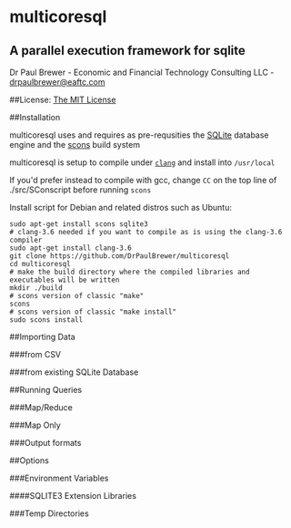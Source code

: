 # multicoresql
## A parallel execution framework for sqlite

Dr Paul Brewer - Economic and Financial Technology Consulting LLC - drpaulbrewer@eaftc.com

##License: [The MIT License](https://raw.githubusercontent.com/DrPaulBrewer/multicoresql/master/LICENSE.txt)

##Installation

multicoresql uses and requires as pre-requsities the [SQLite](http://www.sqlite.org) database engine and the [scons](http://www.scons.org) build system

multicoresql is setup to compile under [`clang`](http://clang.llvm.org/) and install into `/usr/local`

If you'd prefer instead to compile with gcc, change `CC` on the top line of  ./src/SConscript before running `scons`

Install script for Debian and related distros such as Ubuntu:

    sudo apt-get install scons sqlite3
    # clang-3.6 needed if you want to compile as is using the clang-3.6 compiler 
    sudo apt-get install clang-3.6   
    git clone https://github.com/DrPaulBrewer/multicoresql
    cd multicoresql
    # make the build directory where the compiled libraries and executables will be written
    mkdir ./build
    # scons version of classic "make"
    scons
    # scons version of classic "make install"
    sudo scons install
    
##Importing Data

###from CSV

###from existing SQLite Database

##Running Queries

###Map/Reduce

###Map Only

###Output formats

##Options

###Environment Variables

####SQLITE3 Extension Libraries

###Temp Directories

